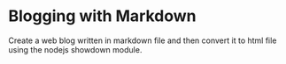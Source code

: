 # Blogging with Markdown
Create a web blog written in markdown file and then convert it to html file using the nodejs showdown module.